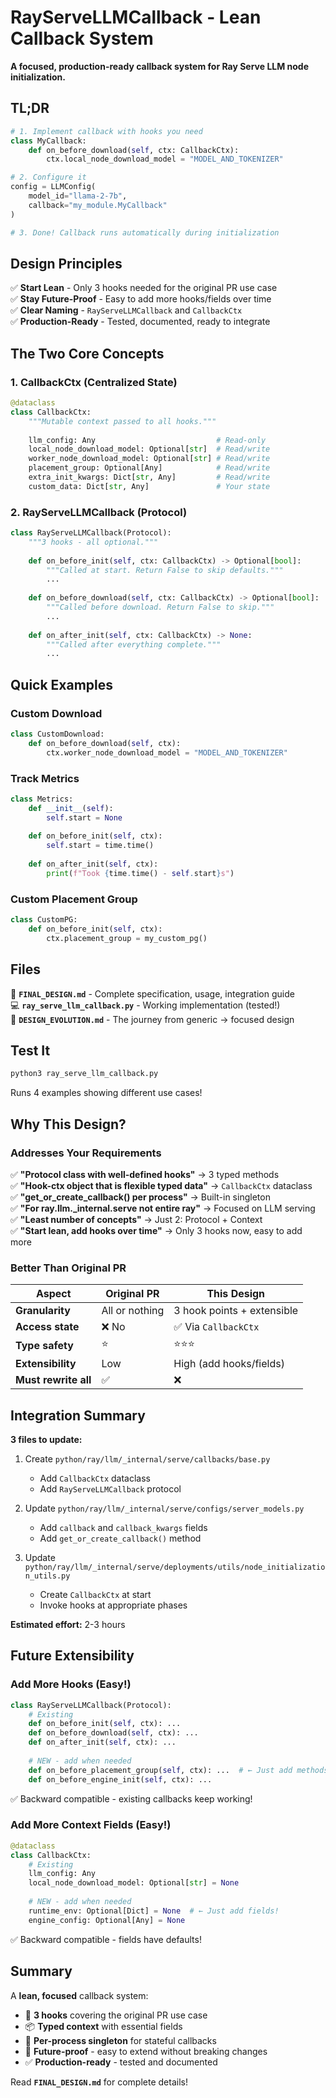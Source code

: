 # RayServeLLMCallback - Lean Callback System

**A focused, production-ready callback system for Ray Serve LLM node initialization.**

## TL;DR

```python
# 1. Implement callback with hooks you need
class MyCallback:
    def on_before_download(self, ctx: CallbackCtx):
        ctx.local_node_download_model = "MODEL_AND_TOKENIZER"

# 2. Configure it
config = LLMConfig(
    model_id="llama-2-7b",
    callback="my_module.MyCallback"
)

# 3. Done! Callback runs automatically during initialization
```

## Design Principles

✅ **Start Lean** - Only 3 hooks needed for the original PR use case  
✅ **Stay Future-Proof** - Easy to add more hooks/fields over time  
✅ **Clear Naming** - `RayServeLLMCallback` and `CallbackCtx`  
✅ **Production-Ready** - Tested, documented, ready to integrate  

## The Two Core Concepts

### 1. CallbackCtx (Centralized State)

```python
@dataclass
class CallbackCtx:
    """Mutable context passed to all hooks."""
    
    llm_config: Any                           # Read-only
    local_node_download_model: Optional[str]  # Read/write
    worker_node_download_model: Optional[str] # Read/write
    placement_group: Optional[Any]            # Read/write
    extra_init_kwargs: Dict[str, Any]         # Read/write
    custom_data: Dict[str, Any]               # Your state
```

### 2. RayServeLLMCallback (Protocol)

```python
class RayServeLLMCallback(Protocol):
    """3 hooks - all optional."""
    
    def on_before_init(self, ctx: CallbackCtx) -> Optional[bool]:
        """Called at start. Return False to skip defaults."""
        ...
    
    def on_before_download(self, ctx: CallbackCtx) -> Optional[bool]:
        """Called before download. Return False to skip."""
        ...
    
    def on_after_init(self, ctx: CallbackCtx) -> None:
        """Called after everything complete."""
        ...
```

## Quick Examples

### Custom Download
```python
class CustomDownload:
    def on_before_download(self, ctx):
        ctx.worker_node_download_model = "MODEL_AND_TOKENIZER"
```

### Track Metrics
```python
class Metrics:
    def __init__(self):
        self.start = None
    
    def on_before_init(self, ctx):
        self.start = time.time()
    
    def on_after_init(self, ctx):
        print(f"Took {time.time() - self.start}s")
```

### Custom Placement Group
```python
class CustomPG:
    def on_before_init(self, ctx):
        ctx.placement_group = my_custom_pg()
```

## Files

📘 **`FINAL_DESIGN.md`** - Complete specification, usage, integration guide  
💻 **`ray_serve_llm_callback.py`** - Working implementation (tested!)  
📖 **`DESIGN_EVOLUTION.md`** - The journey from generic → focused design  

## Test It

```bash
python3 ray_serve_llm_callback.py
```

Runs 4 examples showing different use cases!

## Why This Design?

### Addresses Your Requirements

✅ **"Protocol class with well-defined hooks"** → 3 typed methods  
✅ **"Hook-ctx object that is flexible typed data"** → `CallbackCtx` dataclass  
✅ **"get_or_create_callback() per process"** → Built-in singleton  
✅ **"For ray.llm._internal.serve not entire ray"** → Focused on LLM serving  
✅ **"Least number of concepts"** → Just 2: Protocol + Context  
✅ **"Start lean, add hooks over time"** → Only 3 hooks now, easy to add more  

### Better Than Original PR

| Aspect | Original PR | This Design |
|--------|-------------|-------------|
| **Granularity** | All or nothing | 3 hook points + extensible |
| **Access state** | ❌ No | ✅ Via `CallbackCtx` |
| **Type safety** | ⭐ | ⭐⭐⭐ |
| **Extensibility** | Low | High (add hooks/fields) |
| **Must rewrite all** | ✅ | ❌ |

## Integration Summary

**3 files to update:**

1. Create `python/ray/llm/_internal/serve/callbacks/base.py`
   - Add `CallbackCtx` dataclass
   - Add `RayServeLLMCallback` protocol

2. Update `python/ray/llm/_internal/serve/configs/server_models.py`
   - Add `callback` and `callback_kwargs` fields
   - Add `get_or_create_callback()` method

3. Update `python/ray/llm/_internal/serve/deployments/utils/node_initialization_utils.py`
   - Create `CallbackCtx` at start
   - Invoke hooks at appropriate phases

**Estimated effort:** 2-3 hours

## Future Extensibility

### Add More Hooks (Easy!)

```python
class RayServeLLMCallback(Protocol):
    # Existing
    def on_before_init(self, ctx): ...
    def on_before_download(self, ctx): ...
    def on_after_init(self, ctx): ...
    
    # NEW - add when needed
    def on_before_placement_group(self, ctx): ...  # ← Just add methods!
    def on_before_engine_init(self, ctx): ...
```

✅ Backward compatible - existing callbacks keep working!

### Add More Context Fields (Easy!)

```python
@dataclass
class CallbackCtx:
    # Existing
    llm_config: Any
    local_node_download_model: Optional[str] = None
    
    # NEW - add when needed
    runtime_env: Optional[Dict] = None  # ← Just add fields!
    engine_config: Optional[Any] = None
```

✅ Backward compatible - fields have defaults!

## Summary

A **lean, focused** callback system:

- 🎯 **3 hooks** covering the original PR use case
- 📦 **Typed context** with essential fields
- 🔄 **Per-process singleton** for stateful callbacks
- 🚀 **Future-proof** - easy to extend without breaking changes
- ✅ **Production-ready** - tested and documented

Read **`FINAL_DESIGN.md`** for complete details!
